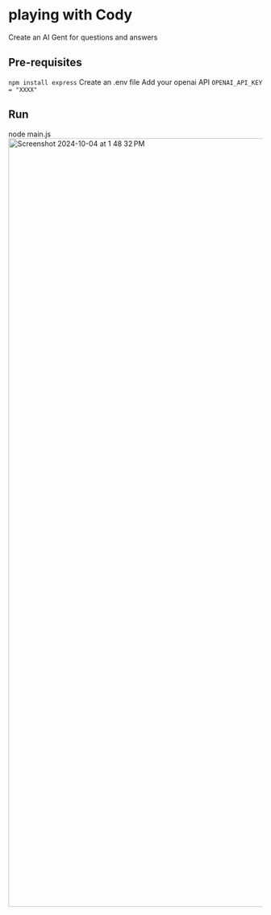 # playing with Cody
Create an AI Gent for questions and answers

## Pre-requisites 
```npm install express```
Create an .env file
Add your openai API
```OPENAI_API_KEY = "XXXX"```
## Run
node main.js
<img width="1524" alt="Screenshot 2024-10-04 at 1 48 32 PM" src="https://github.com/user-attachments/assets/3e25d9f1-0d10-4178-9a80-432af94313de">
